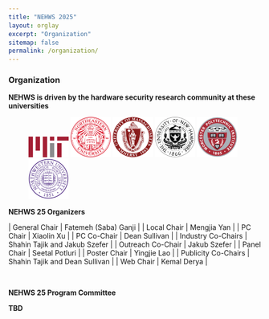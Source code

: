 ```yaml
---
title: "NEHWS 2025"
layout: orglay
excerpt: "Organization"
sitemap: false
permalink: /organization/
---
```


### **Organization** ###

**NEHWS is driven by the hardware security research community at these universities**

<figure class="fourth">
  <img src="../images/organizer_logo_mit.png" style="width: 80px">
  <img src="../images/organizer_logo_northeastern.png" style="width: 80px">
  <img src="../images/organizer_logo_umass.png" style="width: 80px">
  <img src="../images/organizer_logo_unh.png" style="width: 80px">
  <img src="../images/organizer_logo_wpi.png" style="width: 80px">
  <img src="../images/organizer_logo_nwu.png" style="width: 80px">
</figure>

**NEHWS 25 Organizers**

| General Chair                 |  Fatemeh (Saba) Ganji |
| Local Chair                   | Mengjia Yan |
| PC Chair                       |  Xiaolin Xu | 
| PC Co-Chair                  |   Dean Sullivan | 
| Industry Co-Chairs          |    Shahin Tajik and Jakub Szefer | 
| Outreach Co-Chair     |  Jakub Szefer | 
| Panel Chair               |  Seetal Potluri | 
| Poster Chair             |  Yingjie Lao | 
| Publicity Co-Chairs    |  Shahin Tajik and Dean Sullivan | 
| Web Chair                     |  Kemal Derya | 

<BR>

**NEHWS 25 Program Committee**

**TBD**